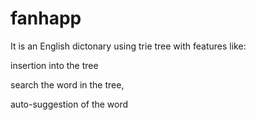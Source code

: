 # fanhapp
It is an English dictonary using trie tree with features like:

insertion into the tree
  
search the word in the tree,

auto-suggestion of the word 

